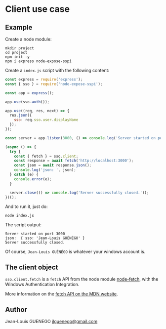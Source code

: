 # Client use case

## Example

Create a node module:

```
mkdir project
cd project
npm init -y
npm i express node-expose-sspi
```

Create a `index.js` script with the following content:

```js
const express = require('express');
const { sso } = require('node-expose-sspi');

const app = express();

app.use(sso.auth());

app.use((req, res, next) => {
  res.json({
    sso: req.sso.user.displayName
  });
});

const server = app.listen(3000, () => console.log('Server started on port 3000'));

(async () => {
  try {
    const { fetch } = sso.client;
    const response = await fetch('http://localhost:3000');
    const json = await response.json();
    console.log('json: ', json);
  } catch (e) {
    console.error(e);
  }

  server.close(() => console.log('Server successfully closed.'));
})();

```

And to run it, just do:

```
node index.js
```

The script output:

```
Server started on port 3000
json:  { sso: 'Jean-Louis GUÉNÉGO' }
Server successfully closed.
```

Of course, `Jean-Louis GUÉNÉGO` is whatever your windows account is.

## The client object

`sso.client.fetch` is a `fetch` API from the node module [node-fetch](https://github.com/node-fetch/node-fetch), with the Windows Authentication Integration.

More information on the [fetch API on the MDN website](https://developer.mozilla.org/en-US/docs/Web/API/WindowOrWorkerGlobalScope/fetch).

## Author

Jean-Louis GUENEGO <jlguenego@gmail.com>